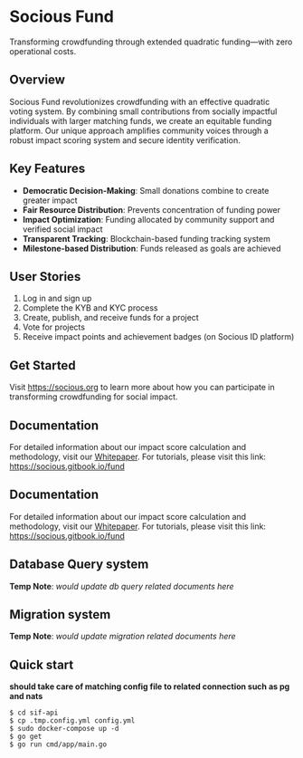 # Socious Fund

Transforming crowdfunding through extended quadratic funding—with zero operational costs.

## Overview

Socious Fund revolutionizes crowdfunding with an effective quadratic voting system. By combining small contributions from socially impactful individuals with larger matching funds, we create an equitable funding platform. Our unique approach amplifies community voices through a robust impact scoring system and secure identity verification.

## Key Features

- **Democratic Decision-Making**: Small donations combine to create greater impact
- **Fair Resource Distribution**: Prevents concentration of funding power
- **Impact Optimization**: Funding allocated by community support and verified social impact
- **Transparent Tracking**: Blockchain-based funding tracking system
- **Milestone-based Distribution**: Funds released as goals are achieved

## User Stories

1. Log in and sign up
2. Complete the KYB and KYC process
3. Create, publish, and receive funds for a project
4. Vote for projects
5. Receive impact points and achievement badges (on Socious ID platform)

## Get Started

Visit https://socious.org to learn more about how you can participate in transforming crowdfunding for social impact.

## Documentation

For detailed information about our impact score calculation and methodology, visit our [Whitepaper](https://socious.gitbook.io/whitepaper/impact-score/how-is-impact-score-calculated).
For tutorials, please visit this link: https://socious.gitbook.io/fund

## Documentation

For detailed information about our impact score calculation and methodology, visit our [Whitepaper](https://socious.gitbook.io/whitepaper/impact-score/how-is-impact-score-calculated).
For tutorials, please visit this link: https://socious.gitbook.io/fund


## Database Query system
**Temp Note**: *would update db query related documents here*

## Migration system
**Temp Note**: *would update migration related documents here*

## Quick start
**should take care of matching config file to related connection such as pg and nats**
```
$ cd sif-api
$ cp .tmp.config.yml config.yml
$ sudo docker-compose up -d
$ go get
$ go run cmd/app/main.go
``` 
